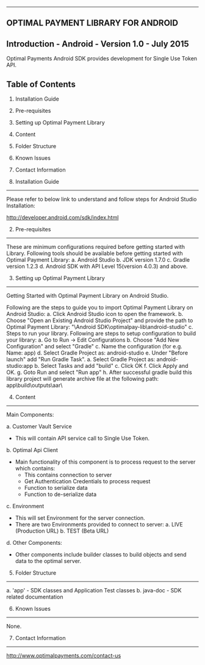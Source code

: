 -------------------------------------------------------------------------------
OPTIMAL PAYMENT LIBRARY FOR ANDROID
-------------------------------------------------------------------------------


Introduction - Android - Version 1.0 - July 2015
---------------------------------------------------

Optimal Payments Android SDK provides development for Single Use Token API.


Table of Contents
-----------------
1. Installation Guide
2. Pre-requisites
3. Setting up Optimal Payment Library
4. Content
5. Folder Structure
6. Known Issues
7. Contact Information


1. Installation Guide
---------------------

Please refer to below link to understand and follow steps for Android Studio 
Installation:

http://developer.android.com/sdk/index.html


2. Pre-requisites
-----------------

These are minimum configurations required before getting started with Library.
Following tools should be available before getting started with Optimal Payment 
Library:
a. Android Studio
b. JDK version 1.7.0
c. Gradle version 1.2.3
d. Android SDK with API Level 15(version 4.0.3) and above.


3. Setting up Optimal Payment Library
-------------------------------------

Getting Started with Optimal Payment Library on Android Studio.

Following are the steps to guide you to import Optimal Payment Library on 
Android Studio:
a. Click Android Studio icon to open the framework.
b. Choose "Open an Existing Android Studio Project" and provide the path to 
   Optimal Payment Library: "\Android SDK\optimalpay-lib\android-studio"
c. Steps to run your library.
   Following are steps to setup configuration to build your library:
   a. Go to Run -> Edit Configurations
   b. Choose "Add New Configuration" and select "Gradle"
   c. Name the configuration (for e.g. Name: app)
   d. Select Gradle Project as: android-studio
   e. Under "Before launch" add "Run Gradle Task".
		a. Select Gradle Project as: android-studio:app
		b. Select Tasks and add "build"
		c. Click OK
	f. Click Apply and OK.
	g. Goto Run and select "Run app"
	h. After successful gradle build this library project will generate archive
	   file at the following path:
	   app\build\outputs\aar\
	   

4. Content
----------

Main Components:

a. Customer Vault Service
   - This will contain API service call to Single Use Token.
   
b. Optimal Api Client
   - Main functionality of this component is to process request to the server
     which contains:
		- This contains connection to server
		- Get Authentication Credentials to process request
		- Function to serialize data
		- Function to de-serialize data
		
c. Environment
   - This will set Environment for the server connection.
   - There are two Environments provided to connect to server:
		a. LIVE (Production URL)
		b. TEST (Beta URL)
	
d. Other Components:
   - Other components include builder classes to build objects and send data to 
     the optimal server.
	 
	 
5. Folder Structure
-------------------

a. 'app'     - SDK classes and Application Test classes
b. java-doc  - SDK related documentation


6. Known Issues
---------------

None.


7. Contact Information
----------------------

http://www.optimalpayments.com/contact-us